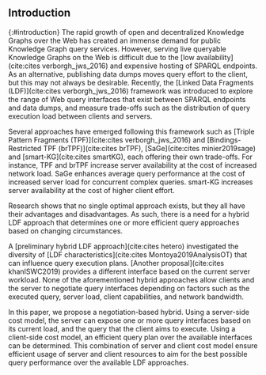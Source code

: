 ## Introduction
{:#introduction}
The rapid growth of open and decentralized Knowledge Graphs over the Web has created an immense demand for public Knowledge Graph query services.
However, serving live queryable Knowledge Graphs on the Web is difficult
due to the [low availability](cite:cites verborgh_jws_2016)
and expensive hosting of SPARQL endpoints.
As an alternative, publishing data dumps moves query effort to the client, but this may not always be desirable.
Recently, the [Linked Data Fragments (LDF)](cite:cites verborgh_jws_2016) framework was introduced
to explore the range of Web query interfaces that exist between SPARQL endpoints and data dumps,
and measure trade-offs such as the distribution of query execution load between clients and servers.

Several approaches have emerged following this framework such as [Triple Pattern Fragments (TPF)](cite:cites verborgh_jws_2016) and [Bindings-Restricted TPF (brTPF)](cite:cites brTPF), [SaGe](cite:cites minier2019sage) and [smart-KG](cite:cites smartKG), each offering their own trade-offs. For instance, TPF and brTPF increase server availability at the cost of increased network load. SaGe enhances average query performance at the cost of increased server load for concurrent complex queries. smart-KG increases server availability at the cost of higher client effort.

Research shows that no single optimal approach exists,
but they all have their advantages and disadvantages.
As such, there is a need for a hybrid LDF approach that determines one or more efficient query approaches based on changing circumstances.

A [preliminary hybrid LDF approach](cite:cites hetero) investigated the diversity of [LDF characteristics](cite:cites Montoya2019AnalysisOT) that can influence query execution plans.
[Another proposal](cite:cites khanISWC2019) provides a different interface based on the current server workload.
None of the aforementioned hybrid approaches allow clients and the server to negotiate query interfaces depending on factors such as the executed query, server load, client capabilities, and network bandwidth.

In this paper, we propose a negotiation-based hybrid. Using a server-side cost model, the server can expose one or more query interfaces based on its current load, and the query that the client aims to execute.
Using a client-side cost model, an efficient query plan over the available interfaces can be determined.
This combination of server and client cost model ensure efficient usage of server and client resources
to aim for the best possible query performance over the available LDF approaches.
